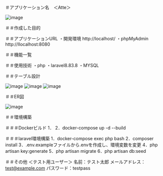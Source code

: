 ＃アプリケーション名　＜Atte＞

![image](https://github.com/tatsuyakunugi/Atte/assets/143701240/3a09f161-ec6a-474e-a75e-1be52a2030ed)

＃＃作成した目的

＃＃アプリケーションURL
・開発環境 http://localhost/
・phpMyAdmin http://llocalhost:8080

＃＃機能一覧

＃＃使用技術
・php
・laravel8.83.8
・MYSQL

＃＃テーブル設計

![image](https://github.com/tatsuyakunugi/Atte/assets/143701240/2ce29c3d-a2db-4557-89fc-2a28305c2df8)
![image](https://github.com/tatsuyakunugi/Atte/assets/143701240/860c44ba-07d9-4639-ae55-bba6c9199f96)
![image](https://github.com/tatsuyakunugi/Atte/assets/143701240/7fd95147-2ccb-4db4-8aa9-8b7975fefba9)

＃＃ER図

![image](https://github.com/tatsuyakunugi/Atte/assets/143701240/d4cf0120-00e6-4b32-89c6-63d3b81dfcc0)

＃＃環境構築

＃＃＃Dockerビルド
1．
2．docker-compose up -d --build

＃＃＃laravel環境構築
1．docker-compose exec php bash
2．composer install
3．.env.exampleファイルから.envを作成し、環境変数を変更
4．php artisan key:generate
5．php artisan migrate
6．php artisan db:seed

＃＃その他
＜テスト用ユーザー＞
名前：テスト太郎
メールアドレス：test@example.com
パスワード：testpass

